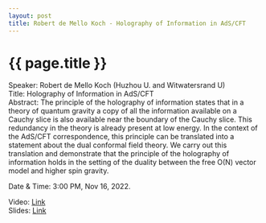 ```yaml
---
layout: post
title: Robert de Mello Koch - Holography of Information in AdS/CFT
---
```


{{ page.title }}
================

Speaker: Robert de Mello Koch (Huzhou U. and Witwatersrand U)  
Title: Holography of Information in AdS/CFT  
Abstract: The principle of the holography of information states that in a theory of quantum gravity a copy of all the information available on a Cauchy slice is also available near the boundary of the Cauchy slice. This redundancy in the theory is already present at low energy. In the context of the AdS/CFT correspondence, this principle can be translated into a statement about the dual conformal field theory. We carry out this translation and demonstrate that the principle of the holography of information holds in the setting of the duality between the free O(N) vector model and higher spin gravity.  

Date & Time: 3:00 PM, Nov 16, 2022.

Video: [Link](https://www.bilibili.com/video/BV1S8411j7ed/?share_source=copy_web&vd_source=2923cd18e23f9cfd0265ae363e788c67)  
Slides: [Link]( )
